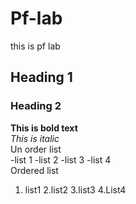 # Pf-lab
this is pf lab
## Heading 1
### Heading 2
**This is bold text**
<br/>
_This is italic_
<br/>
Un order list
<br/>
-list 1
-list 2
-list 3
-list 4
<br/>
Ordered list
<br/>
1. list1
2.list2
3.list3
4.List4
